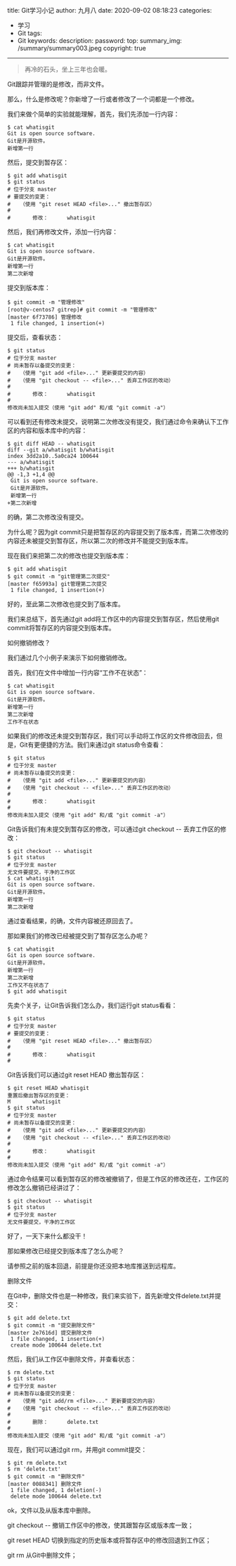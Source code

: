 title: Git学习小记
author: 九月八
date: 2020-09-02 08:18:23
categories: 
  - 学习
  - Git
tags: 
  - Git
keywords: 
description: 
password: 
top: 
summary_img: /summary/summary003.jpeg
copyright: true

---


<blockquote class="blockquote-center">再冷的石头，坐上三年也会暖。</blockquote>

Git跟踪并管理的是修改，而非文件。

那么，什么是修改呢？你新增了一行或者修改了一个词都是一个修改。

我们来做个简单的实验就能理解，首先，我们先添加一行内容：

```
$ cat whatisgit
Git is open source software.
Git是开源软件。
新增第一行
```

然后，提交到暂存区：

```
$ git add whatisgit
$ git status
# 位于分支 master
# 要提交的变更：
#   （使用 "git reset HEAD <file>..." 撤出暂存区）
#
#       修改：      whatisgit
```


然后，我们再修改文件，添加一行内容：

```
$ cat whatisgit
Git is open source software.
Git是开源软件。
新增第一行
第二次新增
```

提交到版本库：

```
$ git commit -m "管理修改"
[root@v-centos7 gitrep]# git commit -m "管理修改"
[master 6f73786] 管理修改
 1 file changed, 1 insertion(+)
```

提交后，查看状态：

```
$ git status
# 位于分支 master
# 尚未暂存以备提交的变更：
#   （使用 "git add <file>..." 更新要提交的内容）
#   （使用 "git checkout -- <file>..." 丢弃工作区的改动）
#
#       修改：      whatisgit
#
修改尚未加入提交（使用 "git add" 和/或 "git commit -a"）
```

可以看到还有修改未提交，说明第二次修改没有提交，我们通过命令来确认下工作区的内容和版本库中的内容：

```
$ git diff HEAD -- whatisgit
diff --git a/whatisgit b/whatisgit
index 3dd2a10..5a0ca24 100644
--- a/whatisgit
+++ b/whatisgit
@@ -1,3 +1,4 @@
 Git is open source software.
 Git是开源软件。
 新增第一行
+第二次新增
```

的确，第二次修改没有提交。

为什么呢？因为git commit只是把暂存区的内容提交到了版本库，而第二次修改的内容还未被提交到暂存区，所以第二次的修改并不能提交到版本库。

现在我们来把第二次的修改也提交到版本库：

```
$ git add whatisgit
$ git commit -m "git管理第二次提交"
[master f65993a] git管理第二次提交
 1 file changed, 1 insertion(+)
```

好的，至此第二次修改也提交到了版本库。

我们来总结下，首先通过git add将工作区中的内容提交到暂存区，然后使用git commit将暂存区的内容提交到版本库。

 

如何撤销修改？

我们通过几个小例子来演示下如何撤销修改。

首先，我们在文件中增加一行内容“工作不在状态”：

```
$ cat whatisgit
Git is open source software.
Git是开源软件。
新增第一行
第二次新增
工作不在状态
```

如果我们的修改还未提交到暂存区，我们可以手动将工作区的文件修改回去，但是，Git有更便捷的方法。我们来通过git status命令查看：

```
$ git status
# 位于分支 master
# 尚未暂存以备提交的变更：
#   （使用 "git add <file>..." 更新要提交的内容）
#   （使用 "git checkout -- <file>..." 丢弃工作区的改动）
#
#       修改：      whatisgit
#
修改尚未加入提交（使用 "git add" 和/或 "git commit -a"）
```

Git告诉我们有未提交到暂存区的修改，可以通过git checkout -- <file>丢弃工作区的修改：

```
$ git checkout -- whatisgit
$ git status
# 位于分支 master
无文件要提交，干净的工作区
$ cat whatisgit
Git is open source software.
Git是开源软件。
新增第一行
第二次新增
```

通过查看结果，的确，文件内容被还原回去了。

那如果我们的修改已经被提交到了暂存区怎么办呢？

```
$ cat whatisgit
Git is open source software.
Git是开源软件。
新增第一行
第二次新增
工作又不在状态了
$ git add whatisgit
```

先卖个关子，让Git告诉我们怎么办，我们运行git status看看：

```
$ git status
# 位于分支 master
# 要提交的变更：
#   （使用 "git reset HEAD <file>..." 撤出暂存区）
#
#       修改：      whatisgit
#
```

Git告诉我们可以通过git reset HEAD <file>撤出暂存区：

```
$ git reset HEAD whatisgit
重置后撤出暂存区的变更：
M       whatisgit
$ git status
# 位于分支 master
# 尚未暂存以备提交的变更：
#   （使用 "git add <file>..." 更新要提交的内容）
#   （使用 "git checkout -- <file>..." 丢弃工作区的改动）
#
#       修改：      whatisgit
#
修改尚未加入提交（使用 "git add" 和/或 "git commit -a"）
```

通过命令结果可以看到暂存区的修改被撤销了，但是工作区的修改还在，工作区的修改怎么撤销已经讲过了：

```
$ git checkout -- whatisgit
$ git status
# 位于分支 master
无文件要提交，干净的工作区
```

好了，一天下来什么都没干！

那如果修改已经提交到版本库了怎么办呢？

请参照之前的版本回退，前提是你还没把本地库推送到远程库。

 

删除文件

在Git中，删除文件也是一种修改，我们来实验下，首先新增文件delete.txt并提交：

```
$ git add delete.txt
$ git commit -m "提交删除文件"
[master 2e7616d] 提交删除文件
 1 file changed, 1 insertion(+)
 create mode 100644 delete.txt
```
 
然后，我们从工作区中删除文件，并查看状态：

```
$ rm delete.txt
$ git status
# 位于分支 master
# 尚未暂存以备提交的变更：
#   （使用 "git add/rm <file>..." 更新要提交的内容）
#   （使用 "git checkout -- <file>..." 丢弃工作区的改动）
#
#       删除：      delete.txt
#
修改尚未加入提交（使用 "git add" 和/或 "git commit -a"）
```

现在，我们可以通过git rm，并用git commit提交：

```
$ git rm delete.txt
$ rm 'delete.txt'
$ git commit -m "删除文件"
[master 0088341] 删除文件
 1 file changed, 1 deletion(-)
 delete mode 100644 delete.txt
```

ok，文件以及从版本库中删除。

 

git checkout -- <file> 撤销工作区中的修改，使其跟暂存区或版本库一致；

git reset HEAD <file> 切换到指定的历史版本或将暂存区中的修改回退到工作区；

git rm 从Git中删除文件；

